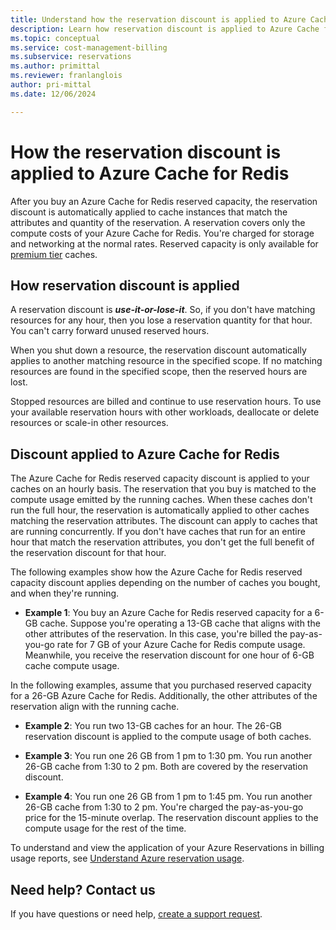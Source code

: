 ```yaml
---
title: Understand how the reservation discount is applied to Azure Cache for Redis | Microsoft Docs
description: Learn how reservation discount is applied to Azure Cache for Redis instances.
ms.topic: conceptual
ms.service: cost-management-billing
ms.subservice: reservations
ms.author: primittal
ms.reviewer: franlanglois
author: pri-mittal
ms.date: 12/06/2024

---
```


# How the reservation discount is applied to Azure Cache for Redis

After you buy an Azure Cache for Redis reserved capacity, the reservation discount is automatically applied to cache instances that match the attributes and quantity of the reservation. A reservation covers only the compute costs of your Azure Cache for Redis. You're charged for storage and networking at the normal rates. Reserved capacity is only available for [premium tier](../../azure-cache-for-redis/quickstart-create-redis.md) caches.

## How reservation discount is applied

A reservation discount is ***use-it-or-lose-it***. So, if you don't have matching resources for any hour, then you lose a reservation quantity for that hour. You can't carry forward unused reserved hours.

When you shut down a resource, the reservation discount automatically applies to another matching resource in the specified scope. If no matching resources are found in the specified scope, then the reserved hours are lost.

Stopped resources are billed and continue to use reservation hours. To use your available reservation hours with other workloads, deallocate or delete resources or scale-in other resources.

## Discount applied to Azure Cache for Redis

The Azure Cache for Redis reserved capacity discount is applied to your caches on an hourly basis. The reservation that you buy is matched to the compute usage emitted by the running caches. When these caches don't run the full hour, the reservation is automatically applied to other caches matching the reservation attributes. The discount can apply to caches that are running concurrently. If you don't have caches that run for an entire hour that match the reservation attributes, you don't get the full benefit of the reservation discount for that hour.

The following examples show how the Azure Cache for Redis reserved capacity discount applies depending on the number of caches you bought, and when they're running.

* **Example 1**: You buy an Azure Cache for Redis reserved capacity for a 6-GB cache. Suppose you're operating a 13-GB cache that aligns with the other attributes of the reservation. In this case, you're billed the pay-as-you-go rate for 7 GB of your Azure Cache for Redis compute usage. Meanwhile, you receive the reservation discount for one hour of 6-GB cache compute usage.

In the following examples, assume that you purchased reserved capacity for a 26-GB Azure Cache for Redis. Additionally, the other attributes of the reservation align with the running cache.

* **Example 2**: You run two 13-GB caches for an hour. The 26-GB reservation discount is applied to the compute usage of both caches.

* **Example 3**: You run one 26 GB from 1 pm to 1:30 pm. You run another 26-GB cache from 1:30 to 2 pm. Both are covered by the reservation discount.

* **Example 4**: You run one 26 GB from 1 pm to 1:45 pm. You run another 26-GB cache from 1:30 to 2 pm. You're charged the pay-as-you-go price for the 15-minute overlap. The reservation discount applies to the compute usage for the rest of the time.

To understand and view the application of your Azure Reservations in billing usage reports, see [Understand Azure reservation usage](./understand-reserved-instance-usage-ea.md).

## Need help? Contact us
If you have questions or need help, [create a support request](https://go.microsoft.com/fwlink/?linkid=2083458).